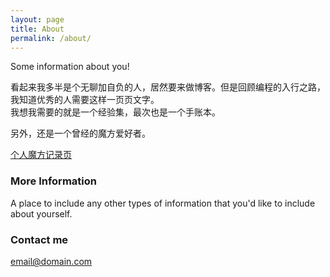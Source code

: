 ```yaml
---
layout: page
title: About
permalink: /about/
---
```


Some information about you!

看起来我多半是个无聊加自负的人，居然要来做博客。但是回顾编程的入行之路，我知道优秀的人需要这样一页页文字。  
我想我需要的就是一个经验集，最次也是一个手账本。  
  
另外，还是一个曾经的魔方爱好者。  
  
[个人魔方记录页](https://www.worldcubeassociation.org/persons/2009HUDI01)

### More Information

A place to include any other types of information that you'd like to include about yourself.

### Contact me

[email@domain.com](mailto:email@domain.com)